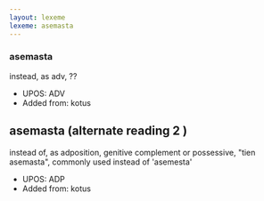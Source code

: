 ```yaml
---
layout: lexeme
lexeme: asemasta
---
```


###  asemasta

instead, as adv, ??
* UPOS:  ADV
* Added from:  kotus


## asemasta (alternate reading 2 )

instead of, as adposition, genitive complement or possessive, "tien asemasta", commonly used instead of 'asemesta'
* UPOS:  ADP
* Added from:  kotus

